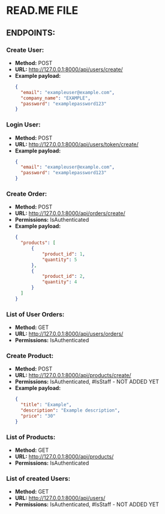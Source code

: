 # READ.ME FILE

## ENDPOINTS:

### Create User:
- **Method:** POST
- **URL:** http://127.0.0.1:8000/api/users/create/
- **Example payload:**
  ```json
  {
    "email": "exampleuser@example.com",
    "company_name": "EXAMPLE",
    "password": "examplepassword123"
  }

### Login User:
- **Method:** POST
- **URL:** http://127.0.0.1:8000/api/users/token/create/
- **Example payload:**
  ```json
  {
    "email": "exampleuser@example.com",
    "password": "examplepassword123"
  }

### Create Order:
- **Method:** POST
- **URL:** http://127.0.0.1:8000/api/orders/create/
- **Permissions:** IsAuthenticated
- **Example payload:**
  ```json
  {
    "products": [
        {
            "product_id": 1,
            "quantity": 5
        },
        {
            "product_id": 2,
            "quantity": 4
        }
    ]
  }

### List of User Orders:
- **Method:** GET
- **URL:** http://127.0.0.1:8000/api/users/orders/
- **Permissions:** IsAuthenticated


### Create Product:
- **Method:** POST
- **URL:** http://127.0.0.1:8000/api/products/create/
- **Permissions:** IsAuthenticated, #IsStaff - NOT ADDED YET
- **Example payload:**
  ```json
  {
    "title": "Example",
    "description": "Example description",
    "price": "30"
  }


### List of Products:
- **Method:** GET
- **URL:** http://127.0.0.1:8000/api/products/
- **Permissions:** IsAuthenticated

### List of created Users:
- **Method:** GET
- **URL:** http://127.0.0.1:8000/api/users/
- **Permissions:** IsAuthenticated, #IsStaff - NOT ADDED YET


